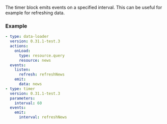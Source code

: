 The timer block emits events on a specified interval. This can be useful for example for refreshing
data.

### Example

```yaml
- type: data-loader
  version: 0.31.1-test.3
  actions:
    onLoad:
      type: resource.query
      resource: news
  events:
    listen:
      refresh: refreshNews
    emit:
      data: news
- type: timer
  version: 0.31.1-test.3
  parameters:
    interval: 60
  events:
    emit:
      interval: refreshNews
```
